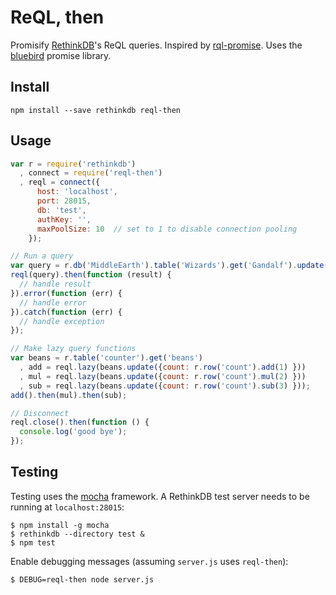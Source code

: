 # ReQL, then

Promisify [RethinkDB](http://rethinkdb.com/)'s ReQL queries.
Inspired by [rql-promise](https://github.com/guillaumervls/rql-promise).
Uses the [bluebird](https://github.com/petkaantonov/bluebird) promise library.

## Install

```
npm install --save rethinkdb reql-then
```

## Usage

```javascript
var r = require('rethinkdb')
  , connect = require('reql-then')
  , reql = connect({
      host: 'localhost',
      port: 28015,
      db: 'test',
      authKey: '',
      maxPoolSize: 10  // set to 1 to disable connection pooling
    });

// Run a query
var query = r.db('MiddleEarth').table('Wizards').get('Gandalf').update({colour: 'White'});
reql(query).then(function (result) {
  // handle result
}).error(function (err) {
  // handle error
}).catch(function (err) {
  // handle exception
});

// Make lazy query functions
var beans = r.table('counter').get('beans')
  , add = reql.lazy(beans.update({count: r.row('count').add(1) }))
  , mul = reql.lazy(beans.update({count: r.row('count').mul(2) }))
  , sub = reql.lazy(beans.update({count: r.row('count').sub(3) }));
add().then(mul).then(sub);

// Disconnect
reql.close().then(function () {
  console.log('good bye');
});
```

## Testing

Testing uses the [mocha](http://mochajs.org/) framework.
A RethinkDB test server needs to be running at `localhost:28015`:

```
$ npm install -g mocha
$ rethinkdb --directory test &
$ npm test
```

Enable debugging messages (assuming `server.js` uses `reql-then`):

```
$ DEBUG=reql-then node server.js
```
